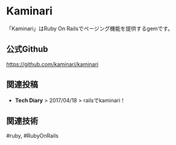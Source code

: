 # Kaminari

「Kaminari」はRuby On Railsでページング機能を提供するgemです。  


## 公式Github
<https://github.com/kaminari/kaminari>


## 関連投稿
* <router-link to="/diary/#railsでkaminari！"><b>Tech Diary</b> > 2017/04/18 > railsでkaminari！</router-link>

## 関連技術
#ruby, #RubyOnRails
